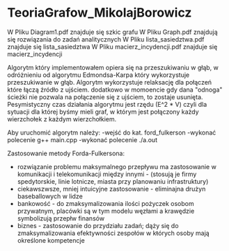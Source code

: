 # TeoriaGrafow_MikolajBorowicz

W Pliku Diagram1.pdf znajduje się szkic grafu
W Pliku Graph.pdf znajdują się rozwiązania do zadań analitycznych
W Pliku lista_sasiedztwa.pdf znajduje się lista_sasiedztwa
W Pliku macierz_incydencji.pdf znajduje się macierz_incydencji

Algorytm który implementowałem opiera się na przeszukiwaniu w głąb, w odróżnieniu od algorytmu Edmondsa-Karpa który wykorzystuje przeszukiwanie w głąb.
Algorytm wykorzystuje relaksację dla połączeń które łączą źródło z ujściem. dodatkowo w momoencie gdy dana "odnoga" ścieżki nie pozwala na połączenie się z ujściem, to zostaje usunięta.
Pesymistyczny czas działania algorytmu jest rzędu (E^2 * V) czyli dla sytuacji dla której byśmy mieli graf, w którym jest połączony każdy wierzchołek z każdym wierzchołkiem.

Aby uruchomić algorytm należy:
-wejść do kat. ford_fulkerson
-wykonać polecenie g++ main.cpp
-wykonać polecenie ./a.out

Zastosowanie metody Forda-Fulkersona: 
- rozwiązanie problemu maksymalnego przepływu ma zastosowanie w komunikacji i telekomunikacji między innymi - (stosują je firmy spedytorskie, linie lotnicze, miasta przy planowaniu infrastruktury)
- ciekawszwsze, mniej intuicyjne zastosowanie - eliminajna drużyn baseballowych w lidze
- bankowość - do zmaksymalizowania ilości pożyczek osobom przywatnym, placówki są w tym modelu węzłami a krawędzie symbolizują przepłw finansów
- biznes - zastosowanie do przydziału zadań; dąży się do zmaksymalizowania efektywności zespołów w kŧórych osoby mają określone kompetencje 
